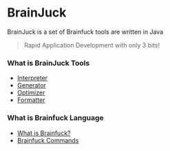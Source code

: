 # BrainJuck

BrainJuck is a set of Brainfuck tools are written in Java

> Rapid Application Development with only 3 bits!



### What is BrainJuck Tools
* [Interpreter](./)
* [Generator](./)
* [Optimizer](./)
* [Formatter](./)

### What is Brainfuck Language
* [What is Brainfuck?](../../../../anars/BrainJuck/wiki/What-is-Brainfuck%3F)
* [Brainfuck Commands](../../../../anars/BrainJuck/wiki/Brainfuck-Commands)
